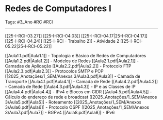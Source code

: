 # Redes de Computadores I

Tags: #3_Ano #RC #RCI

---

[[25-I-RCI-03.27]]
[[25-I-RCI-04.03]]
[[25-I-RCI-04.17|25-I-RCI-04.17]]
[[25-I-RCI-04.24]]
[[25-I-RCI - Trabalho 2]] - Atividade 2
[[25-I-RCI-05.22|25-I-RCI-05.22]]

[[Aula1.1.pdf|Aula1.1]] - Topologia e Básico de Redes de Computadores
[[Aula1.2.pdf|Aula1.2]] - Modelos de Redes
[[Aula2.1.pdf|Aula2.1]] - Camadas de Aplicação
[[Aula2.2.pdf|Aula2.2]] - Protocolo FTP
[[Aula2.3.pdf|Aula2.3]] - Protocolos SMTP e POP
[[2025_Anotações/1_SEM/Anexos 3/Aula3.pdf|Aula3]] - Camada de Transporte
[[Aula4.1.pdf|Aula4.1]] - Camada de Rede
[[Aula4.2.pdf|Aula4.2]] - Camada de Rede
[[Aula4.3.pdf|Aula4.3]] - IP e as Classes de IP
[[Aula4.4.pdf|Aula4.4]] - IPv4 e Blocos em CIDR
[[Aula4.5.pdf|Aula4.5]] - Cálculo do endereço de rede e broadcast
[[2025_Anotações/1_SEM/Anexos 3/Aula5.pdf|Aula5]] - Roteamento
[[2025_Anotações/1_SEM/Anexos 3/Aula6.pdf|Aula6]] - Protocolo OSPF
[[2025_Anotações/1_SEM/Anexos 3/Aula7.pdf|Aula7]] - BGPv4
[[Aula8.pdf|Aula8]] - IPv6